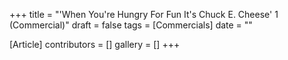 +++
title = "'When You're Hungry For Fun It's Chuck E. Cheese' 1 (Commercial)"
draft = false
tags = [Commercials]
date = ""

[Article]
contributors = []
gallery = []
+++